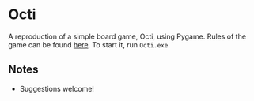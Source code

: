 # Octi
A reproduction of a simple board game, Octi, using Pygame. Rules of the game can be found [here](https://tesera.ru/images/items/34098/octi_rules_eng.pdf). To start it, run `Octi.exe`.
 ## Notes
 - Suggestions welcome!
